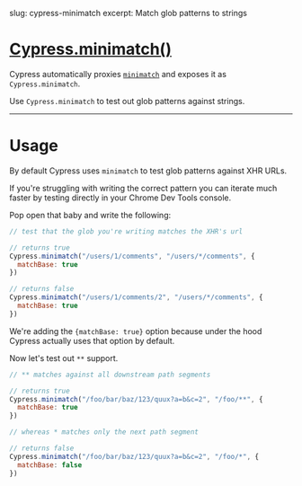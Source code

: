 slug: cypress-minimatch
excerpt: Match glob patterns to strings

# [Cypress.minimatch()](#section-usage)

Cypress automatically proxies [`minimatch`](https://github.com/isaacs/minimatch) and exposes it as `Cypress.minimatch`.

Use `Cypress.minimatch` to test out glob patterns against strings.

***

# Usage

By default Cypress uses `minimatch` to test glob patterns against XHR URLs.

If you're struggling with writing the correct pattern you can iterate much faster by testing directly in your Chrome Dev Tools console.

Pop open that baby and write the following:

```javascript
// test that the glob you're writing matches the XHR's url

// returns true
Cypress.minimatch("/users/1/comments", "/users/*/comments", {
  matchBase: true
})

// returns false
Cypress.minimatch("/users/1/comments/2", "/users/*/comments", {
  matchBase: true
})
```

We're adding the `{matchBase: true}` option because under the hood Cypress actually uses that option by default.

Now let's test out `**` support.

```javascript
// ** matches against all downstream path segments

// returns true
Cypress.minimatch("/foo/bar/baz/123/quux?a=b&c=2", "/foo/**", {
  matchBase: true
})

// whereas * matches only the next path segment

// returns false
Cypress.minimatch("/foo/bar/baz/123/quux?a=b&c=2", "/foo/*", {
  matchBase: false
})
```